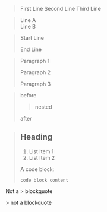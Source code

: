 <!--simple blockquote-->

> First Line Second Line Third Line

<!--empty blockquote-->

<!--with one break-->

> Line A  
> Line B

<!--with multiple breaks-->

> Start Line
> 
> End Line

<!--large blockquote-->

> Paragraph 1
> 
> Paragraph 2
> 
> Paragraph 3

<!--nested blockquote-->

> before
> 
> > nested
> 
> after

<!--other elements inside blockquote-->

> ## Heading
> 
> 1. List Item 1
> 2. List Item 2
> 
> A code block:
> 
> ```
> code block content
> ```

<!--------------------------------------
            Special Characters
--------------------------------------->

Not a &gt; blockquote

&gt; not a blockquote